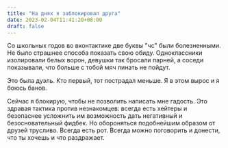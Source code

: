 ```yaml
---
title: "На днях я заблокировал друга"
date: 2023-02-04T11:41:20+08:00
draft: false
---
```


Со школьных годов во вконтактике две буквы "чс" были болезненными. Не было
страшнее способа показать свою обиду. Одноклассники изолировали белых ворон,
девушки так бросали парней, а соседи показывали, что больше с тобой мяч пинать
не пойдут. 

Это была дуэль. Кто первый, тот пострадал меньше. Я в этом вырос и я боюсь
банов.

Сейчас я блокирую, чтобы не позволить написать мне гадость. Это здравая тактика
против незнакомцев: всегда есть хейтеры и безопаснее усложнить им возможность
дать негативный и безосновательный фидбек. Но обороняться подобнейшим образом от
друзей трусливо. Всегда есть рот. Всегда можно поговорить и донести, что ты
хочешь и что раздражает.

